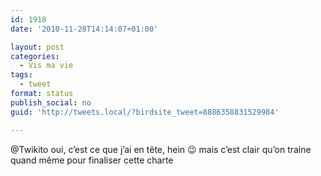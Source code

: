 ```yaml
---
id: 1918
date: '2010-11-28T14:14:07+01:00'

layout: post
categories:
  - Vis ma vie
tags:
  - tweet
format: status
publish_social: no
guid: 'http://tweets.local/?birdsite_tweet=8886358831529984'

---
```


@Twikito oui, c’est ce que j’ai en tête, hein 😉 mais c’est clair qu’on traine quand même pour finaliser cette charte